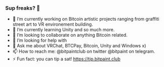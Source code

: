 ### Sup freaks? 👋

- 🔭 I’m currently working on Bitcoin artistic projects ranging from graffiti street art to VR environement building.
- 🌱 I’m currently learning Unity and so much more.
- 👯 I’m looking to collaborate on anything Bitcoin related.
- 🤔 I’m looking for help with 
- 💬 Ask me about VRChat, BTCPay, Bitcoin, Unity and Windows x)
- 📫 How to reach me: @bitpaintclub on twitter @bitpaint on telegram.
- ⚡ Fun fact: you can tip a sat! https://tip.bitpaint.club
